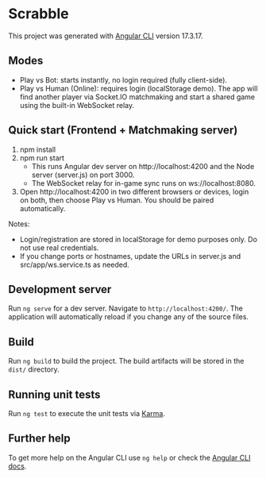 # Scrabble

This project was generated with [Angular CLI](https://github.com/angular/angular-cli) version 17.3.17.

## Modes

- Play vs Bot: starts instantly, no login required (fully client-side).
- Play vs Human (Online): requires login (localStorage demo). The app will find another player via Socket.IO matchmaking and start a shared game using the built-in WebSocket relay.

## Quick start (Frontend + Matchmaking server)
1. npm install
2. npm run start
   - This runs Angular dev server on http://localhost:4200 and the Node server (server.js) on port 3000.
   - The WebSocket relay for in-game sync runs on ws://localhost:8080.
3. Open http://localhost:4200 in two different browsers or devices, login on both, then choose Play vs Human. You should be paired automatically.

Notes:
- Login/registration are stored in localStorage for demo purposes only. Do not use real credentials.
- If you change ports or hostnames, update the URLs in server.js and src/app/ws.service.ts as needed.

## Development server

Run `ng serve` for a dev server. Navigate to `http://localhost:4200/`. The application will automatically reload if you change any of the source files.

## Build

Run `ng build` to build the project. The build artifacts will be stored in the `dist/` directory.

## Running unit tests

Run `ng test` to execute the unit tests via [Karma](https://karma-runner.github.io).

## Further help

To get more help on the Angular CLI use `ng help` or check the [Angular CLI docs](https://angular.io/cli).
